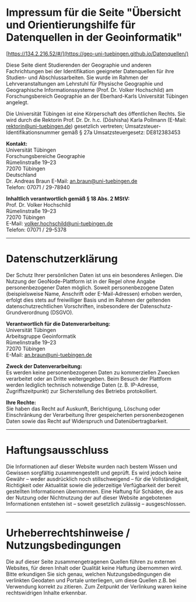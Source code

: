 # Impressum für die Seite "Übersicht und Orientierungshilfe für Datenquellen in der Geoinformatik"
[https://134.2.216.52/#/](https://geo-uni-tuebingen.github.io/Datenquellen/)

Diese Seite dient Studierenden der Geographie und anderen Fachrichtungen bei der Identifikation geeigneter Datenquellen für ihre Studien- und Abschlussarbeiten. Sie wurde im Rahmen der Lehrveranstaltungen am Lehrstuhl für Physische Geographie und Geographische Informationssysteme (Prof. Dr. Volker Hochschild) am Forschungsbereich Geographie an der Eberhard-Karls Universität Tübingen angelegt. 

Die Universität Tübingen ist eine Körperschaft des öffentlichen Rechts. Sie wird durch die Rektorin Prof. Dr. Dr. h.c. (Dōshisha) Karla Pollmann (E-Mail: rektorin@uni-tuebingen.de) gesetzlich vertreten; Umsatzsteuer-Identifikationsnummer gemäß § 27a Umsatzsteuergesetz: DE812383453

**Kontakt:**  
Universität Tübingen  
Forschungsbereiche Geographie  
Rümelinstraße 19–23  
72070 Tübingen  
Deutschland <br/>
Dr. Andreas Braun
E-Mail: [an.braun@uni-tuebingen.de](mailto:an.braun@uni-tuebingen.de) <br>
Telefon: 07071 / 29-78940


**Inhaltlich verantwortlich gemäß § 18 Abs. 2 MStV:**  
Prof. Dr. Volker Hochschild <br/>
Rümelinstraße 19–23  <br/>
72070 Tübingen <br/>
E-Mail: [volker.hochschild@uni-tuebingen.de](mailto:volker.hochschild@uni-tuebingen.de) <br/>
Telefon: 07071 / 29-5378

---

# Datenschutzerklärung

Der Schutz Ihrer persönlichen Daten ist uns ein besonderes Anliegen. Die Nutzung der GeoNode-Plattform ist in der Regel ohne Angabe personenbezogener Daten möglich. Soweit personenbezogene Daten (beispielsweise Name, Anschrift oder E-Mail-Adressen) erhoben werden, erfolgt dies stets auf freiwilliger Basis und im Rahmen der geltenden datenschutzrechtlichen Vorschriften, insbesondere der Datenschutz-Grundverordnung (DSGVO).

**Verantwortlich für die Datenverarbeitung:**  
Universität Tübingen  
Arbeitsgruppe Geoinformatik  
Rümelinstraße 19–23  
72070 Tübingen  <br/>
E-Mail: [an.braun@uni-tuebingen.de](mailto:an.braun@uni-tuebingen.de)

**Zweck der Datenverarbeitung:**  
Es werden keine personenbezogenen Daten zu kommerziellen Zwecken verarbeitet oder an Dritte weitergegeben. Beim Besuch der Plattform werden lediglich technisch notwendige Daten (z. B. IP-Adresse, Zugriffszeitpunkt) zur Sicherstellung des Betriebs protokolliert.

**Ihre Rechte:**  
Sie haben das Recht auf Auskunft, Berichtigung, Löschung oder Einschränkung der Verarbeitung Ihrer gespeicherten personenbezogenen Daten sowie das Recht auf Widerspruch und Datenübertragbarkeit.

---

# Haftungsausschluss

Die Informationen auf dieser Website wurden nach bestem Wissen und Gewissen sorgfältig zusammengestellt und geprüft. Es wird jedoch keine Gewähr – weder ausdrücklich noch stillschweigend – für die Vollständigkeit, Richtigkeit oder Aktualität sowie die jederzeitige Verfügbarkeit der bereit gestellten Informationen übernommen. Eine Haftung für Schäden, die aus der Nutzung oder Nichtnutzung der auf dieser Website angebotenen Informationen entstehen ist – soweit gesetzlich zulässig – ausgeschlossen.

---

# Urheberrechtshinweise / Nutzungsbedingungen

Die auf dieser Seite zusammengetragenen Quellen führen zu externen Websites, für deren Inhalt oder Qualität keine Haftung übernommen wird. Bitte erkundigen Sie sich genau, welchen Nutzungsbedingungen die verlinkten Geodaten und Portale unterliegen, um diese Quellen z.B. bei Verwendung korrekt zu zitieren. Zum Zeitpunkt der Verlinkung waren keine rechtswidrigen Inhalte erkennbar.
